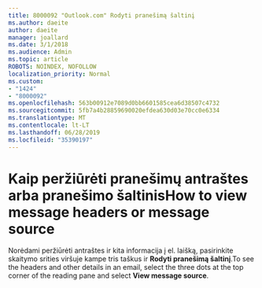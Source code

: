 ```yaml
---
title: 8000092 "Outlook.com" Rodyti pranešimą šaltinį
ms.author: daeite
author: daeite
manager: joallard
ms.date: 3/1/2018
ms.audience: Admin
ms.topic: article
ROBOTS: NOINDEX, NOFOLLOW
localization_priority: Normal
ms.custom:
- "1424"
- "8000092"
ms.openlocfilehash: 563b00912e7089d0bb6601585cea6d38507c4732
ms.sourcegitcommit: 5fb7a4b28859690020efdea630d03e70cc0e6334
ms.translationtype: MT
ms.contentlocale: lt-LT
ms.lasthandoff: 06/28/2019
ms.locfileid: "35390197"
---
```

# <a name="how-to-view-message-headers-or-message-source"></a><span data-ttu-id="b935b-102">Kaip peržiūrėti pranešimų antraštes arba pranešimo šaltinis</span><span class="sxs-lookup"><span data-stu-id="b935b-102">How to view message headers or message source</span></span>

<span data-ttu-id="b935b-103">Norėdami peržiūrėti antraštes ir kita informacija į el. laišką, pasirinkite skaitymo srities viršuje kampe tris taškus ir **Rodyti pranešimą šaltinį**.</span><span class="sxs-lookup"><span data-stu-id="b935b-103">To see the headers and other details in an email, select the three dots at the top corner of the reading pane and select **View message source**.</span></span>